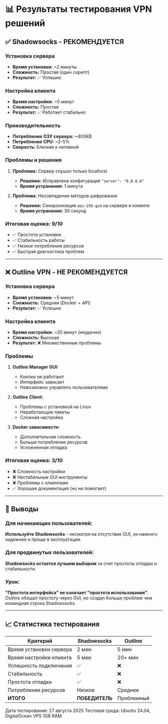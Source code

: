 # 📊 Результаты тестирования VPN решений

## ✅ Shadowsocks - РЕКОМЕНДУЕТСЯ

### Установка сервера
- **Время установки:** ~2 минуты
- **Сложность:** Простая (один скрипт)
- **Результат:** ✅ Успешно

### Настройка клиента
- **Время настройки:** ~5 минут
- **Сложность:** Простая
- **Результат:** ✅ Работает стабильно

### Производительность
- **Потребление ОЗУ сервера:** ~400KB
- **Потребление CPU:** ~2-5%
- **Скорость:** Близкая к нативной

### Проблемы и решения
1. **Проблема:** Сервер слушал только localhost
   - **Решение:** Исправлена конфигурация `"server": "0.0.0.0"`
   - **Время устранения:** 1 минута

2. **Проблема:** Несовпадение методов шифрования
   - **Решение:** Синхронизация `aes-256-gcm` на сервере и клиенте
   - **Время устранения:** 30 секунд

### Итоговая оценка: 9/10
- ✅ Простота установки
- ✅ Стабильность работы
- ✅ Низкое потребление ресурсов
- ✅ Быстрая диагностика проблем

---

## ❌ Outline VPN - НЕ РЕКОМЕНДУЕТСЯ

### Установка сервера
- **Время установки:** ~5 минут
- **Сложность:** Средняя (Docker + API)
- **Результат:** ✅ Успешно

### Настройка клиента
- **Время настройки:** ~20 минут (неудачно)
- **Сложность:** Высокая
- **Результат:** ❌ Множественные проблемы

### Проблемы
1. **Outline Manager GUI:**
   - Кнопки не работают
   - Интерфейс зависает
   - Невозможно управлять пользователями

2. **Outline Client:**
   - Проблемы с установкой на Linux
   - Неработающие пакеты
   - Сложная настройка

3. **Docker зависимости:**
   - Дополнительная сложность
   - Больше потребление ресурсов
   - Усложненная отладка

### Итоговая оценка: 3/10
- ❌ Сложность настройки
- ❌ Нестабильные GUI инструменты
- ❌ Проблемы с клиентами
- ✅ Хорошая документация (но не помогает)

---

## 🎯 Выводы

### Для начинающих пользователей:
**Используйте Shadowsocks** - несмотря на отсутствие GUI, он намного надежнее и проще в эксплуатации.

### Для продвинутых пользователей:
**Shadowsocks остается лучшим выбором** за счет простоты отладки и стабильности.

### Урок:
**"Простота интерфейса" не означает "простота использования"**. Outline обещал простоту через GUI, но создал больше проблем чем командная строка Shadowsocks.

---

## 📈 Статистика тестирования

| Критерий | Shadowsocks | Outline |
|----------|-------------|---------|
| Время установки сервера | 2 мин | 5 мин |
| Время настройки клиента | 5 мин | 20+ мин |
| Успешность подключения | ✅ | ❌ |
| Стабильность | ✅ | ❌ |
| Простота отладки | ✅ | ❌ |
| Потребление ресурсов | Низкое | Среднее |
| **ИТОГО** | **ПОБЕДИТЕЛЬ** | Проблемный |

Дата тестирования: 27 августа 2025
Тестовая среда: Ubuntu 24.04, DigitalOcean VPS 1GB RAM
